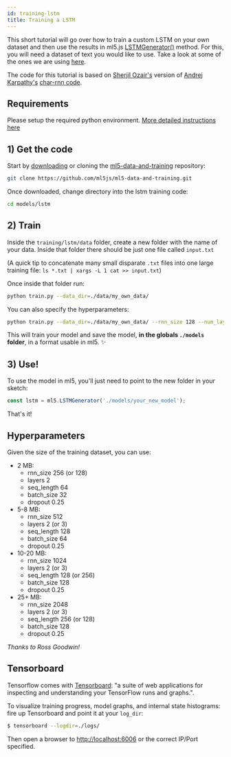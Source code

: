 ```yaml
---
id: training-lstm
title: Training a LSTM 
---
```


This short tutorial will go over how to train a custom LSTM on your own dataset and then use the results in ml5.js [LSTMGenerator()](/docs/LSTMGenerator) method. For this, you will need a dataset of text you would like to use. Take a look at some of the ones we are using [here](https://github.com/ml5js/ml5-data-and-training/tree/master/training/lstm/data).

The code for this tutorial is based on [Sherjil Ozair's](https://github.com/sherjilozair/char-rnn-tensorflow) version of [Andrej Karpathy's](https://karpathy.github.io/) [char-rnn code](https://github.com/karpathy/char-rnn).

## Requirements

Please setup the required python environment. [More detailed instructions here](/docs/training-setup)

## 1) Get the code

Start by [downloading](https://github.com/ml5js/ml5-data-and-training/archive/master.zip) or cloning the [ml5-data-and-training]() repository:

```bash
git clone https://github.com/ml5js/ml5-data-and-training.git
```

Once downloaded, change directory into the lstm training code:

```bash
cd models/lstm
```

## 2) Train

Inside the `training/lstm/data` folder, create a new folder with the name of your data. Inside that folder there should be just one file called `input.txt`

(A quick tip to concatenate many small disparate `.txt` files into one large training file: `ls *.txt | xargs -L 1 cat >> input.txt`)

Once inside that folder run:

```bash
python train.py --data_dir=./data/my_own_data/
```

You can also specify the hyperparameters:

```bash
python train.py --data_dir=./data/my_own_data/ --rnn_size 128 --num_layers 2 --seq_length 64 --batch_size 32 --num_epochs 1000
```

This will train your model and save the model, **in the globals `./models` folder**, in a format usable in ml5. ✨

## 3) Use!

To use the model in ml5, you'll just need to point to the new folder in your sketch:

```javascript
const lstm = ml5.LSTMGenerator('./models/your_new_model');
```

That's it!

## Hyperparameters

Given the size of the training dataset, you can use:

* 2 MB: 
   - rnn_size 256 (or 128) 
   - layers 2 
   - seq_length 64 
   - batch_size 32 
   - dropout 0.25
* 5-8 MB: 
  - rnn_size 512 
  - layers 2 (or 3) 
  - seq_length 128 
  - batch_size 64 
  - dropout 0.25
* 10-20 MB: 
  - rnn_size 1024 
  - layers 2 (or 3) 
  - seq_length 128 (or 256) 
  - batch_size 128 
  - dropout 0.25
* 25+ MB: 
  - rnn_size 2048 
  - layers 2 (or 3) 
  - seq_length 256 (or 128) 
  - batch_size 128 
  - dropout 0.25

_Thanks to Ross Goodwin!_

## Tensorboard

Tensorflow comes with [Tensorboard](https://github.com/tensorflow/tensorboard): "a suite of web applications for inspecting and understanding your TensorFlow runs and graphs.".

To visualize training progress, model graphs, and internal state histograms: fire up Tensorboard and point it at your `log_dir`:

```bash
$ tensorboard --logdir=./logs/
```

Then open a browser to [http://localhost:6006](http://localhost:6006) or the correct IP/Port specified.